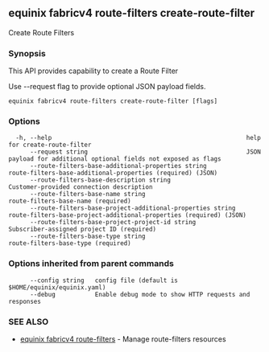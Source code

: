 ## equinix fabricv4 route-filters create-route-filter

Create Route Filters

### Synopsis

This API provides capability to create a Route Filter

Use --request flag to provide optional JSON payload fields.

```
equinix fabricv4 route-filters create-route-filter [flags]
```

### Options

```
  -h, --help                                                      help for create-route-filter
      --request string                                            JSON payload for additional optional fields not exposed as flags
      --route-filters-base-additional-properties string           route-filters-base-additional-properties (required) (JSON)
      --route-filters-base-description string                     Customer-provided connection description
      --route-filters-base-name string                            route-filters-base-name (required)
      --route-filters-base-project-additional-properties string   route-filters-base-project-additional-properties (required) (JSON)
      --route-filters-base-project-project-id string              Subscriber-assigned project ID (required)
      --route-filters-base-type string                            route-filters-base-type (required)
```

### Options inherited from parent commands

```
      --config string   config file (default is $HOME/equinix/equinix.yaml)
      --debug           Enable debug mode to show HTTP requests and responses
```

### SEE ALSO

* [equinix fabricv4 route-filters](equinix_fabricv4_route-filters.md)	 - Manage route-filters resources

